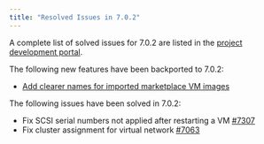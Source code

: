 ```yaml
---
title: "Resolved Issues in 7.0.2"
---
```


<a id="resolved-issues-702"></a>

<!--# Resolved Issues 7.0.2 -->

A complete list of solved issues for 7.0.2 are listed in the [project development portal](https://github.com/OpenNebula/one/milestone/86).

The following new features have been backported to 7.0.2:
- [Add clearer names for imported marketplace VM images](../../../product/apps-marketplace/managing_marketplaces/marketapps.md#downloading-a-marketplace-appliance-into-your-cloud-or-desktop)

The following issues have been solved in 7.0.2:

- Fix SCSI serial numbers not applied after restarting a VM [#7307](https://github.com/OpenNebula/one/issues/7307)
- Fix cluster assignment for virtual network [#7063](https://github.com/OpenNebula/one/issues/7063)